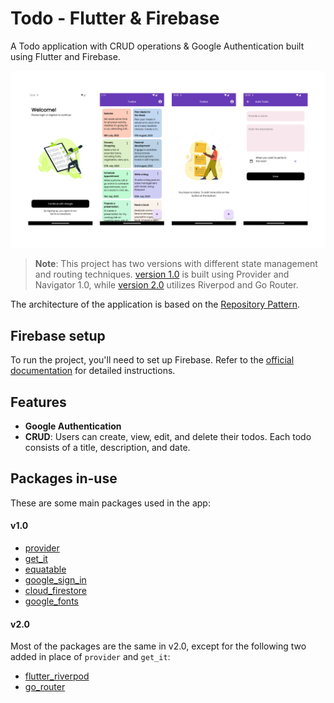 # Todo - Flutter & Firebase

A Todo application with CRUD operations & Google Authentication built using Flutter and Firebase.

![](/.github/images/screenshots.png)

> **Note**: This project has two versions with different state management and routing techniques. [version 1.0](https://github.com/alvisjerome/todo-flutter-firebase/tree/version-1.0) is built using Provider and Navigator 1.0, while [version 2.0](https://github.com/alvisjerome/todo-flutter-firebase/tree/version-2.0) utilizes Riverpod and Go Router.

The architecture of the application is based on the [Repository Pattern](https://codewithandrea.com/articles/flutter-repository-pattern/).

## Firebase setup

To run the project, you'll need to set up Firebase. Refer to the [official documentation](https://firebase.google.com/docs/flutter/setup?platform=ios) for detailed instructions.

## Features

- **Google Authentication**
- **CRUD**: Users can create, view, edit, and delete their todos. Each todo consists of a title, description, and date.

## Packages in-use

These are some main packages used in the app:

#### v1.0

- [provider](https://pub.dev/packages/provider)
- [get_it](https://pub.dev/packages/get_it)
- [equatable](https://pub.dev/packages/equatable)
- [google_sign_in](https://pub.dev/packages/google_sign_in)
- [cloud_firestore](https://pub.dev/packages/cloud_firestore)
- [google_fonts](https://pub.dev/packages/google_fonts)

#### v2.0

Most of the packages are the same in v2.0, except for the following two added in place of `provider` and `get_it`:

- [flutter_riverpod](https://pub.dev/packages/flutter_riverpod)
- [go_router](https://pub.dev/packages/go_router)
